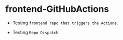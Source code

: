 # frontend-GitHubActions

- Testing `frontend repo that triggers the Actions`.

- Testing `Repo Dispatch`.

